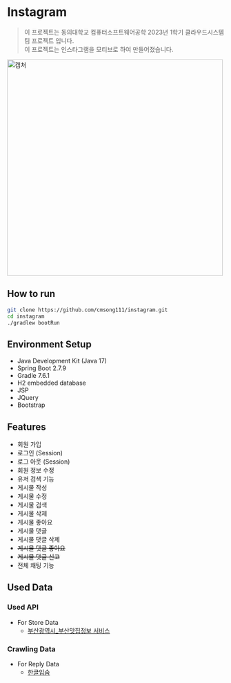 # Instagram

> 이 프로젝트는 동의대학교 컴퓨터소프트웨어공학 2023년 1학기 클라우드시스템 팀 프로젝트 입니다. <br>
> 이 프로젝트는 인스타그램을 모티브로 하여 만들어졌습니다. <br>

<img width="500" alt="캡처" src="https://github.com/cmsong111/instagram/assets/23499675/cd77b4e9-0174-43c0-9564-87d229f77e39">

## How to run
```bash
git clone https://github.com/cmsong111/instagram.git
cd instagram
./gradlew bootRun
```
## Environment Setup
+ Java Development Kit (Java 17)
+ Spring Boot 2.7.9
+ Gradle 7.6.1
+ H2 embedded database 
+ JSP
+ JQuery
+ Bootstrap

## Features
+ 회원 가입
+ 로그인 (Session)
+ 로그 아웃 (Session)
+ 회원 정보 수정
+ 유저 검색 기능
+ 게시물 작성
+ 게시물 수정
+ 게시물 검색
+ 게시물 삭제
+ 게시물 좋아요
+ 게시물 댓글
+ 게시물 댓글 삭제
+ ~~게시물 댓글 좋아요~~
+ ~~게시물 댓글 신고~~
+ 전체 채팅 기능

## Used Data
### Used API
+ For Store Data
  + [부산광역시_부산맛집정보 서비스](https://www.data.go.kr/tcs/dss/selectApiDataDetailView.do?publicDataPk=15063472)
### Crawling Data
+ For Reply Data
  + [한글입숨](http://hangul.thefron.me/)
